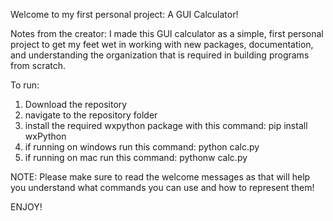 Welcome to my first personal project: A GUI Calculator!

Notes from the creator: I made this GUI calculator as a simple, first personal project to get my feet wet in working with new packages, documentation, and understanding the organization that is required in building programs from scratch.  

To run:
1) Download the repository
2) navigate to the repository folder
3) install the required wxpython package with this command: pip install wxPython 
4) if running on windows run this command: python calc.py
5) if running on mac run this command: pythonw calc.py

NOTE: Please make sure to read the welcome messages as that will help you understand what commands you can use and how to represent them!

ENJOY!
